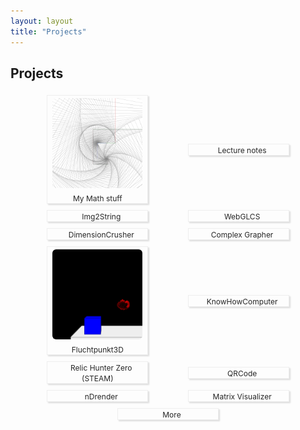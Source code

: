 ```yaml
---
layout: layout
title: "Projects"
---
```


<section class="content">
  <h1>Projects</h1>
  <div class='projectOverview'>
    <div class='project'>
      <a href="https://quoteme.github.io/math">
        <img class='preview' src="https://github.com/Quoteme/math/blob/master/social_preview.png?raw=true" alt="">
        <span class='title'>My Math stuff</span>
      </a>
    </div>
    <div class='project'>
      <a href="https://quoteme.github.io/skript/">
        <img class='preview' src="https://i.imgur.com/3DSsCuD.png" alt="">
        <span class='title'>Lecture notes</span>
      </a>
    </div>
    <div class='project'>
      <a href="https://github.com/Quoteme/img2string/">
        <img class='preview' src="https://i.imgur.com/CmCh70g.gif" alt="">
        <span class='title'>Img2String</span>
      </a>
    </div>
    <div class='project'>
      <a href="https://github.com/Quoteme/webglcs">
        <img class='preview' src="https://camo.githubusercontent.com/4adeb27d1d0efe8704629aa618f8634fa1a1a8f3/68747470733a2f2f692e696d6775722e636f6d2f747146325241692e706e67" alt="">
        <span class='title'>WebGLCS</span>
      </a>
    </div>
    <div class='project'>
      <a href="https://github.com/Quoteme/dimensioncrusher">
        <img class='preview' src="https://camo.githubusercontent.com/f2d3a62a589b66cf5abb6e36b9f3241e74c567c7/68747470733a2f2f692e696d6775722e636f6d2f586e66767061672e676966" alt="">
        <span class='title'>DimensionCrusher</span>
      </a>
    </div>
    <div class='project'>
      <a href="https://github.com/Quoteme/complexGrapher">
        <img class='preview' src="https://camo.githubusercontent.com/0a0f54380355f9a2993b95be0db93d700620331e/68747470733a2f2f692e696d6775722e636f6d2f65666f386e554d2e676966" alt="">
        <span class='title'>Complex Grapher</span>
      </a>
    </div>
    <div class='project'>
      <a href="https://github.com/Quoteme/Fluchtpunkt3D">
        <img class='preview' src="https://raw.githubusercontent.com/Quoteme/Fluchtpunkt3D/master/demo/test.gif" alt="">
        <span class='title'>Fluchtpunkt3D</span>
      </a>
    </div>
    <div class='project'>
      <a href="https://quoteme.github.io/KnowHowComputerHTML/">
        <img class='preview' src="https://i.imgur.com/R5O38wV.png" alt="">
        <span class='title'>KnowHowComputer</span>
      </a>
    </div>
    <div class='project'>
      <a href="https://github.com/mventurelli/relichunterszero">
        <img class='preview' src="https://i.imgur.com/05wgpP9.png" alt="">
        <span class='title'>Relic Hunter Zero (STEAM)</span>
      </a>
    </div>
    <div class='project'>
      <a href="https://quoteme.github.io/qrcode/">
        <img class='preview' src="https://i.imgur.com/ibEuDVu.png" alt="">
        <span class='title'>QRCode</span>
      </a>
    </div>
    <div class='project'>
      <a href="https://quoteme.github.io/nDrender/">
        <img class='preview' src="https://i.imgur.com/Wp8jf0g.gif" alt="">
        <span class='title'>nDrender</span>
      </a>
    </div>
    <div class='project'>
      <a href="https://github.com/Quoteme/matrixVisualizer">
        <img class='preview' src="https://i.imgur.com/47Bc1uJ.gif" alt="">
        <span class='title'>Matrix Visualizer</span>
      </a>
    </div>
    <div class='project'>
      <a href="https://github.com/Quoteme?tab=repositories">
        <img class='preview' src="https://github.githubassets.com/images/modules/logos_page/GitHub-Mark.png" alt="">
        <span class='title'>More</span>
      </a>
    </div>
  </div>
</section>

<style type="text/css" media="screen">
	/*
    .preview {
		width: 150px;
		height: 150px;
		margin: 3px;
		box-shadow: 3px 3px 3px #161616;
	}
    */
    .projectOverview {
        display: flex;
        flex-wrap: wrap;
        justify-content: space-evenly;
        align-items: center;
        align-content: space-between;
    }
    .project {
        width: 160px;
        margin: 5px;
        border: 1px solid #eee;
        height: auto;
        text-align: center;
        box-shadow: 2px 2px 2px #ddd;
    }
    .project a {
        text-decoration: none;
    }
    .preview {
        margin: 2.5%;
        width: 90%;
        border-radius: 6px;
        border: none !important;
    }
    .title {
        width: 100%;
        color: #262626;
        font-size: 12px;
    }
    #more {
        background: #eee
        padding: 0.5em;
    }
</style>
